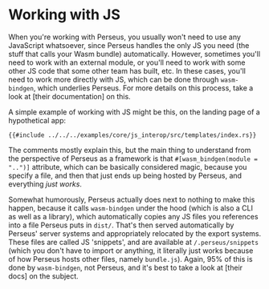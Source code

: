 # Working with JS

When you're working with Perseus, you usually won't need to use any JavaScript whatsoever, since Perseus handles the only JS you need (the stuff that calls your Wasm bundle) automatically. However, sometimes you'll need to work with an external module, or you'll need to work with some other JS code that some other team has built, etc. In these cases, you'll need to work more directly with JS, which can be done through `wasm-bindgen`, which underlies Perseus. For more details on this process, take a look at [their documentation] on this.

A simple example of working with JS might be this, on the landing page of a hypothetical app:

```
{{#include ../../../examples/core/js_interop/src/templates/index.rs}}
````

The comments mostly explain this, but the main thing to understand from the perspective of Perseus as a framework is that `#[wasm_bindgen(module = "..")]` attribute, which can be basically considered magic, because you specify a file, and then that just ends up being hosted by Perseus, and everything *just works*.

Somewhat humorously, Perseus actually does next to nothing to make this happen, because it calls `wasm-bindgen` under the hood (which is also a CLI as well as a library), which automatically copies any JS files you references into a file Perseus puts in `dist/`. That's then served automatically by Perseus' server systems and appropriately relocated by the export systems. These files are called JS 'snippets', and are available at `/.perseus/snippets` (which you don't have to import or anything, it literally just works because of how Perseus hosts other files, namely `bundle.js`). Again, 95% of this is done by `wasm-bindgen`, not Perseus, and it's best to take a look at [their docs] on the subject.

